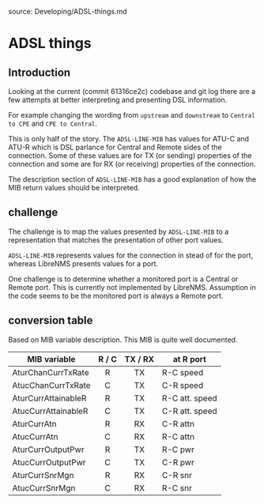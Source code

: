 source: Developing/ADSL-things.md

# ADSL things

## Introduction

Looking at the current (commit 61316ce2c) codebase and git log there are a few attempts at better interpreting and presenting DSL information.

For example changing the wording from `upstream` and `downstream` to `Central to CPE` and `CPE to Central`.

This is only half of the story. The `ADSL-LINE-MIB` has values for ATU-C and ATU-R which is DSL parlance for Central and Remote sides of the connection.
Some of these values are for TX (or sending) properties of the connection and some are for RX (or receiving) properties of the connection.

The description section of `ADSL-LINE-MIB` has a good explanation of how the MIB return values should be interpreted.

## challenge

The challenge is to map the values presented by `ADSL-LINE-MIB` to a representation that matches the presentation of other port values.

`ADSL-LINE-MIB` represents values for the connection in stead of for the port, whereas LibreNMS presents values for a port.

One challenge is to determine whether a monitored port is a Central or Remote port. This is currently not implemented by LibreNMS. Assumption in the code seems to be the monitored port is always a Remote port.

## conversion table

Based on MIB variable description. This MIB is quite well documented.

| MIB variable | R / C | TX / RX | at R port |
| --- | :---: | :---: | --- |
| AturChanCurrTxRate  | R | TX | R-C speed |
| AtucChanCurrTxRate  | C | TX | C-R speed |
| AturCurrAttainableR | R | TX | R-C att. speed |
| AtucCurrAttainableR | C | TX | C-R att. speed |
| AturCurrAtn         | R | RX | C-R attn |
| AtucCurrAtn         | C | RX | R-C attn |
| AturCurrOutputPwr   | R | TX | R-C pwr |
| AtucCurrOutputPwr   | C | TX | C-R pwr |
| AturCurrSnrMgn      | R | RX | C-R snr |
| AtucCurrSnrMgn      | C | RX | R-C snr |
